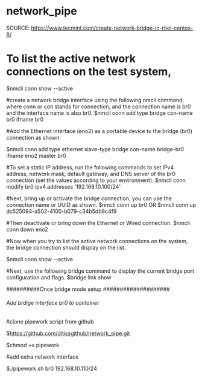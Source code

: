 # network_pipe
SOURCE: https://www.tecmint.com/create-network-bridge-in-rhel-centos-8/

 # To list the active network connections on the test system,
 $nmcli conn show --active
 
 #create a network bridge interface using the following nmcli command, where conn or con stands for connection,
 and the connection name is br0 and the interface name is also br0.
 $nmcli conn add type bridge con-name br0 ifname br0
 
 #Add the Ethernet interface (eno2) as a portable device to the bridge (br0) connection as shown.
 
 $nmcli conn add type ethernet slave-type bridge con-name bridge-br0 ifname eno2 master br0
  
 
 #To set a static IP address, run the following commands to set IPv4 address, network mask, default gateway, 
 and DNS server of the br0 connection (set the values according to your environment).
 $nmcli conn modify br0 ipv4.addresses '192.168.10.100/24'
 
 #Next, bring up or activate the bridge connection, you can use the connection name or UUID as shown.
  $nmcli conn up br0
OR
  $nmcli conn up dc525094-a502-4100-b079-c34b5db8c4f9
 
 #Then deactivate or bring down the Ethernet or Wired connection.
 $nmcli conn down eno2
 
 
 #Now when you try to list the active network connections on the system, the bridge connection should display on the list.
 
 $nmcli conn show  --active
 
 #Next, use the following bridge command to display the current bridge port configuration and flags.
  $bridge link show
  
##########Once bridge mode setup ####################

###### Add brdige interface br0 to container ######

#clone pipework script from github

$https://github.com/ditissgithub/network_pipe.git

$chmod +x pipework

#add extra network interface

$./pipework.sh br0 <container id> 192.168.10.110/24
